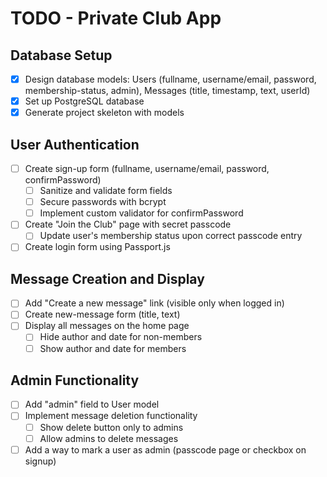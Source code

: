 # TODO - Private Club App

## Database Setup

- [X] Design database models: Users (fullname, username/email, password, membership-status, admin), Messages (title, timestamp, text, userId)
- [X] Set up PostgreSQL database
- [X] Generate project skeleton with models

## User Authentication

- [ ] Create sign-up form (fullname, username/email, password, confirmPassword)
  - [ ] Sanitize and validate form fields
  - [ ] Secure passwords with bcrypt
  - [ ] Implement custom validator for confirmPassword
- [ ] Create "Join the Club" page with secret passcode
  - [ ] Update user's membership status upon correct passcode entry
- [ ] Create login form using Passport.js

## Message Creation and Display

- [ ] Add "Create a new message" link (visible only when logged in)
- [ ] Create new-message form (title, text)
- [ ] Display all messages on the home page
  - [ ] Hide author and date for non-members
  - [ ] Show author and date for members

## Admin Functionality

- [ ] Add "admin" field to User model
- [ ] Implement message deletion functionality
  - [ ] Show delete button only to admins
  - [ ] Allow admins to delete messages
- [ ] Add a way to mark a user as admin (passcode page or checkbox on signup)
